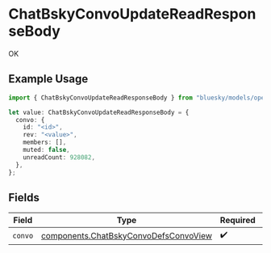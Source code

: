 # ChatBskyConvoUpdateReadResponseBody

OK

## Example Usage

```typescript
import { ChatBskyConvoUpdateReadResponseBody } from "bluesky/models/operations";

let value: ChatBskyConvoUpdateReadResponseBody = {
  convo: {
    id: "<id>",
    rev: "<value>",
    members: [],
    muted: false,
    unreadCount: 928082,
  },
};
```

## Fields

| Field                                                                                          | Type                                                                                           | Required                                                                                       | Description                                                                                    |
| ---------------------------------------------------------------------------------------------- | ---------------------------------------------------------------------------------------------- | ---------------------------------------------------------------------------------------------- | ---------------------------------------------------------------------------------------------- |
| `convo`                                                                                        | [components.ChatBskyConvoDefsConvoView](../../models/components/chatbskyconvodefsconvoview.md) | :heavy_check_mark:                                                                             | N/A                                                                                            |